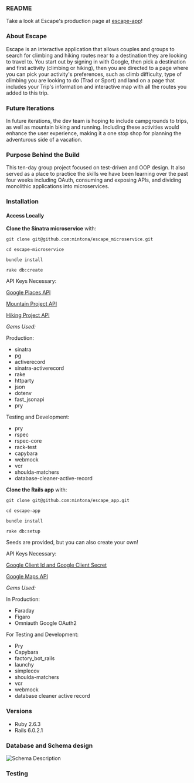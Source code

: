 ### README

Take a look at Escape's production page at [escape-app](https://escape-app.herokuapp.com/)!


### About Escape

Escape is an interactive application that allows couples and groups to search for climbing and hiking routes near to a destination they are looking to travel to. You start out by signing in with Google, then pick a destination and first activity (climbing or hiking), then you are directed to a page where you can pick your activity's preferences, such as climb difficulty, type of climbing you are looking to do (Trad or Sport) and land on a page that includes your Trip's information and interactive map with all the routes you added to this trip.

### Future Iterations

In future iterations, the dev team is hoping to include campgrounds to trips, as well as mountain biking and running. Including these activities would enhance the user experience, making it a one stop shop for planning the adventurous side of a vacation.

### Purpose Behind the Build

This ten-day group project focused on test-driven and OOP design. It also served as a place to practice the skills we have been learning over the past four weeks including OAuth, consuming and exposing APIs, and dividing monolithic applications into microservices.

### Installation

#### Access Locally

**Clone the Sinatra microservice** with:

`git clone git@github.com:mintona/escape_microservice.git`

`cd escape-microservice`

`bundle install`




`rake db:create`





API Keys Necessary:

[Google Places API](https://developers.google.com/places/web-service/intro)

[Mountain Project API](https://www.mountainproject.com/data)

[Hiking Project API](https://www.hikingproject.com/data)

*Gems Used:*

Production:
* sinatra
* pg
* activerecord
* sinatra-activerecord
* rake
* httparty
* json
* dotenv
* fast_jsonapi
* pry

Testing and Development:
* pry
* rspec
* rspec-core
* rack-test
* capybara
* webmock
* vcr
* shoulda-matchers
* database-cleaner-active-record



**Clone the Rails app** with:

`git clone git@github.com:mintona/escape_app.git`

`cd escape-app`

`bundle install`

`rake db:setup`

Seeds are provided, but you can also create your own!

API Keys Necessary:

[Google Client Id and Google Client Secret](https://console.developers.google.com/cloud-resource-manager)

[Google Maps API](https://developers.google.com/maps/documentation/javascript/get-api-key)

*Gems Used:*

In Production:
* Faraday
* Figaro
* Omniauth Google OAuth2

For Testing and Development:
* Pry
* Capybara
* factory_bot_rails
* launchy
* simplecov
* shoulda-matchers
* vcr
* webmock
* database cleaner active record


### Versions
- Ruby 2.6.3
- Rails 6.0.2.1


### Database and Schema design

![Schema Description](https://github.com/mintona/escape_app/blob/readme/app/assets/images/schema_design/Screen%20Shot%202020-02-27%20at%201.02.31%20PM.png)


### Testing
